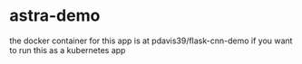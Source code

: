 # astra-demo

the docker container for this app is at pdavis39/flask-cnn-demo if you want to run this as a kubernetes app
